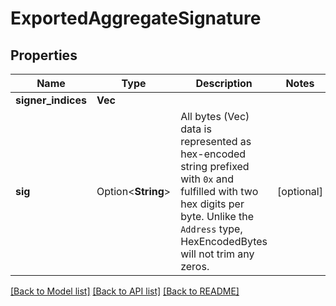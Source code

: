 # ExportedAggregateSignature

## Properties

Name | Type | Description | Notes
------------ | ------------- | ------------- | -------------
**signer_indices** | **Vec<i32>** |  | 
**sig** | Option<**String**> | All bytes (Vec<u8>) data is represented as hex-encoded string prefixed with `0x` and fulfilled with two hex digits per byte.  Unlike the `Address` type, HexEncodedBytes will not trim any zeros.  | [optional]

[[Back to Model list]](../README.md#documentation-for-models) [[Back to API list]](../README.md#documentation-for-api-endpoints) [[Back to README]](../README.md)


